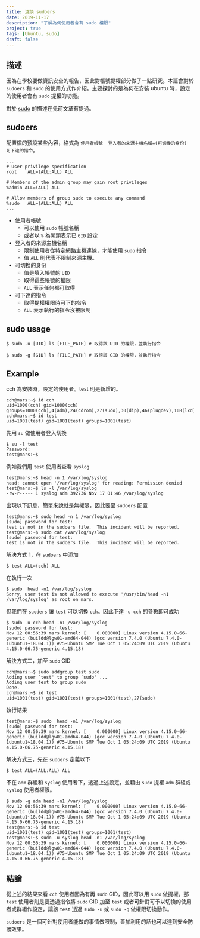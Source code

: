 ```yaml
---
title: 淺談 sudoers
date: 2019-11-17
description: "了解為何使用者會有 sudo 權限"
project: true
tags: [Ubuntu, sudo]
draft: false
---
```


## 描述
因為在學校要做資訊安全的報告，因此對帳號提權部分做了一點研究。本篇會對於 `sudoers` 和 `sudo` 的使用方式作介紹。主要探討的是為何在安裝 ubuntu 時，設定的使用者會有 `sudo`  提權的功能。

對於 [sudo](https://cch0124.github.io/sudo-su/) 的描述在先前文章有提過。
## sudoers

配置檔的預設某些內容，格式為 `使用者帳號  登入者的來源主機名稱=(可切換的身份)  可下達的指令`。

```shell
...
# User privilege specification
root    ALL=(ALL:ALL) ALL

# Members of the admin group may gain root privileges
%admin ALL=(ALL) ALL

# Allow members of group sudo to execute any command
%sudo   ALL=(ALL:ALL) ALL
...
```

- 使用者帳號
    - 可以使用 `sudo` 帳號名稱
    - 或者以 `%` 為開頭表示已 `GID` 設定
- 登入者的來源主機名稱
    - 限制使用者從特定網路主機連線，才能使用 `sudo` 指令
    - 值 `ALL` 則代表不限制來源主機。
- 可切換的身份
    - 值是填入帳號的 `UID`
    - 取得這些帳號的權限
    - `ALL` 表示任何都可取得
- 可下達的指令
    - 取得提權權限時可下的指令
    - `ALL` 表示執行的指令沒被限制

## sudo usage


```shell
$ sudo -u [UID] ls [FILE_PATH] # 取得該 UID 的權限，並執行指令
```

```shell
$ sudo -g [GID] ls [FILE_PATH] # 取德該 GID 的權限，並執行指令
```

## Example
cch 為安裝時，設定的使用者。test 則是新增的。
```shell
cch@mars:~$ id cch
uid=1000(cch) gid=1000(cch) groups=1000(cch),4(adm),24(cdrom),27(sudo),30(dip),46(plugdev),108(lxd)
cch@mars:~$ id test
uid=1001(test) gid=1001(test) groups=1001(test)
```

先用 `su` 做使用者登入切換
```shell
$ su -l test
Password:
test@mars:~$
```

例如我們用 `test` 使用者查看 `syslog`

```shell
test@mars:~$ head -n 1 /var/log/syslog
head: cannot open '/var/log/syslog' for reading: Permission denied
test@mars:~$ ls -l /var/log/syslog 
-rw-r----- 1 syslog adm 392736 Nov 17 01:46 /var/log/syslog
```

出現以下訊息，簡單來說就是無權限，因此要至 `sudoers` 配置

```shell
test@mars:~$ sudo head -n 1 /var/log/syslog
[sudo] password for test:
test is not in the sudoers file.  This incident will be reported.
test@mars:~$ sudo cat /var/log/syslog
[sudo] password for test:
test is not in the sudoers file.  This incident will be reported.
```

解決方式 1，在 `sudoers` 中添加

```shell
$ test ALL=(cch) ALL 
```

在執行一次

```shell
$ sudo  head -n1 /var/log/syslog
Sorry, user test is not allowed to execute '/usr/bin/head -n1 /var/log/syslog' as root on mars.
```

但我們在 `suoders` 讓 `test` 可以切換 `cch`。因此下達 `-u cch` 的參數即可成功

```shell
$ sudo -u cch head -n1 /var/log/syslog
[sudo] password for test:
Nov 12 00:56:39 mars kernel: [    0.000000] Linux version 4.15.0-66-generic (buildd@lgw01-amd64-044) (gcc version 7.4.0 (Ubuntu 7.4.0-1ubuntu1~18.04.1)) #75-Ubuntu SMP Tue Oct 1 05:24:09 UTC 2019 (Ubuntu 4.15.0-66.75-generic 4.15.18)
```

解決方式二，加至 `sudo` GID

```shell
cch@mars:~$ sudo addgroup test sudo
Adding user `test' to group `sudo' ...
Adding user test to group sudo
Done.
cch@mars:~$ id test
uid=1001(test) gid=1001(test) groups=1001(test),27(sudo)
```

執行結果

```shell
test@mars:~$ sudo  head -n1 /var/log/syslog
[sudo] password for test:
Nov 12 00:56:39 mars kernel: [    0.000000] Linux version 4.15.0-66-generic (buildd@lgw01-amd64-044) (gcc version 7.4.0 (Ubuntu 7.4.0-1ubuntu1~18.04.1)) #75-Ubuntu SMP Tue Oct 1 05:24:09 UTC 2019 (Ubuntu 4.15.0-66.75-generic 4.15.18)
```

解決方式三，先在 `sudoers` 定義以下

```shell
$ test ALL=(ALL:ALL) ALL 
```

不在 `adm` 群組和 `syslog` 使用者下，透過上述設定，並藉由 `sudo` 提權 `adm` 群組或 `syslog` 使用者權限。

```shell
$ sudo -g adm head -n1 /var/log/syslog
Nov 12 00:56:39 mars kernel: [    0.000000] Linux version 4.15.0-66-generic (buildd@lgw01-amd64-044) (gcc version 7.4.0 (Ubuntu 7.4.0-1ubuntu1~18.04.1)) #75-Ubuntu SMP Tue Oct 1 05:24:09 UTC 2019 (Ubuntu 4.15.0-66.75-generic 4.15.18)
test@mars:~$ id test
uid=1001(test) gid=1001(test) groups=1001(test)
test@mars:~$ sudo -u syslog head -n1 /var/log/syslog
Nov 12 00:56:39 mars kernel: [    0.000000] Linux version 4.15.0-66-generic (buildd@lgw01-amd64-044) (gcc version 7.4.0 (Ubuntu 7.4.0-1ubuntu1~18.04.1)) #75-Ubuntu SMP Tue Oct 1 05:24:09 UTC 2019 (Ubuntu 4.15.0-66.75-generic 4.15.18)
```

## 結論
從上述的結果來看 `cch` 使用者因為有再 `sudo` GID，因此可以用 `sudo` 做提權。那 `test` 使用者則是要透過指令將 `sudo` GID 加至 `test` 或者可針對可予以切換的使用者或群組作設定，讓該 `test` 透過 `sudo -u` 或 `sudo -g` 做權限切換動作。

`sudoers` 是一個可針對使用者能做的事情做限制，善加利用的話也可以達到安全防護效果。

